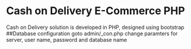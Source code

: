 # Cash on Delivery E-Commerce PHP
Cash on Delivery solution is developed in PHP, designed using bootstrap
##Database configuration
goto admin/_con.php
change paramters for server, user name, password and database name
